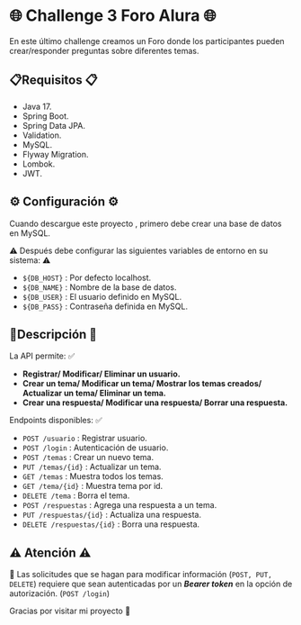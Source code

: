 # 🌐 Challenge 3 Foro Alura 🌐

En este último challenge creamos un Foro donde los participantes pueden crear/responder preguntas sobre diferentes temas. 

## 📋Requisitos 📋

- Java 17.
- Spring Boot.
- Spring Data JPA.
- Validation.
- MySQL.
- Flyway Migration.
- Lombok.
- JWT.

## ⚙️ Configuración ⚙️ 

Cuando descargue este proyecto , primero debe crear una base de datos en MySQL.  

⚠️ Después debe configurar las siguientes variables de entorno en su sistema: ⚠️

* `${DB_HOST}` : Por defecto localhost.
* `${DB_NAME}` : Nombre de la base de datos.
* `${DB_USER}` : El usuario definido en MySQL.
* `${DB_PASS}` : Contraseña definida en MySQL.

## 📄Descripción 📄

La API permite:  ✅

- **Registrar/ Modificar/ Eliminar un usuario.**
- **Crear un tema/ Modificar un tema/ Mostrar los temas creados/ Actualizar un tema/ Eliminar un tema.**
- **Crear una respuesta/ Modificar una respuesta/ Borrar una respuesta.**

Endpoints disponibles:  ✅

* `POST /usuario` : Registrar usuario.
* `POST /login` : Autenticación de usuario.
* `POST /temas` : Crear un nuevo tema.
* `PUT /temas/{id}` : Actualizar un tema.
* `GET /temas` : Muestra todos los temas.
* `GET /tema/{id}` : Muestra tema por id.
* `DELETE /tema` : Borra el tema.
* `POST /respuestas` : Agrega una respuesta a un tema.
* `PUT /respuestas/{id}` : Actualiza una respuesta.
* `DELETE /respuestas/{id}` : Borra una respuesta.

## ⚠️ Atención ⚠️

👀 Las solicitudes que se hagan para modificar información (`POST, PUT, DELETE`) requiere que sean autenticadas por un ***Bearer token*** en la opción de autorización. (`POST /login`)

Gracias por visitar mi proyecto 🤝
